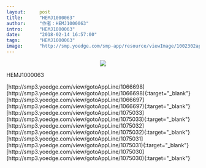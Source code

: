 ```yaml
---
layout:     post
title:      "HEMJ1000063"
author:     "作者：HEMJ1000063"
intro:      "HEMJ1000063"
date:       "2018-02-14 16:57:00"
tags:       "HEMJ1000063"
image:      "http://smp.yoedge.com/smp-app/resource/viewImage/1002302appline.png"
---
```

<div style="text-align: center">
<p><img src="http://smp.yoedge.com/smp-app/resource/viewImage/1002302appline.png"/></p>
</div>
<p class="post-meta">
<span>HEMJ1000063</span>
</p>
[http://smp3.yoedge.com/view/gotoAppLine/1066698](http://smp3.yoedge.com/view/gotoAppLine/1066698){:target="_blank"}
[http://smp3.yoedge.com/view/gotoAppLine/1066697](http://smp3.yoedge.com/view/gotoAppLine/1066697){:target="_blank"}
[http://smp3.yoedge.com/view/gotoAppLine/1075033](http://smp3.yoedge.com/view/gotoAppLine/1075033){:target="_blank"}
[http://smp3.yoedge.com/view/gotoAppLine/1075032](http://smp3.yoedge.com/view/gotoAppLine/1075032){:target="_blank"}
[http://smp3.yoedge.com/view/gotoAppLine/1075031](http://smp3.yoedge.com/view/gotoAppLine/1075031){:target="_blank"}
[http://smp3.yoedge.com/view/gotoAppLine/1075030](http://smp3.yoedge.com/view/gotoAppLine/1075030){:target="_blank"}


